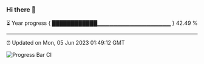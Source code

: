 ### Hi there 👋

⏳ Year progress { ████████████▁▁▁▁▁▁▁▁▁▁▁▁▁▁▁▁▁▁ } 42.49 %

---

⏰ Updated on Mon, 05 Jun 2023 01:49:12 GMT

![Progress Bar CI](https://github.com/JuvenileQ/Progress-Bar-CI/workflows/main/badge.svg)
